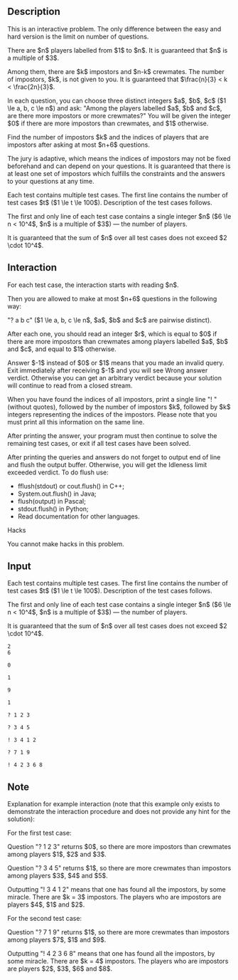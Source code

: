 ## Description

<div><p><span class="tex-font-style-it">This is an interactive problem. The only difference between the easy and hard version is the limit on number of questions.</span></p><p>There are $n$ players labelled from $1$ to $n$. <span class="tex-font-style-bf">It is guaranteed that $n$ is a multiple of $3$.</span></p><p>Among them, there are $k$ impostors and $n-k$ crewmates. The number of impostors, $k$, is not given to you. <span class="tex-font-style-bf">It is guaranteed that $\frac{n}{3} &lt; k &lt; \frac{2n}{3}$.</span></p><p>In each question, you can choose three distinct integers $a$, $b$, $c$ ($1 \le a, b, c \le n$) and ask: "Among the players labelled $a$, $b$ and $c$, are there more impostors or more crewmates?" You will be given the integer $0$ if there are more impostors than crewmates, and $1$ otherwise.</p><p>Find the number of impostors $k$ and the indices of players that are impostors after asking at most $n+6$ questions.</p><p>The jury is <span class="tex-font-style-bf">adaptive</span>, which means the indices of impostors may not be fixed beforehand and can depend on your questions. It is guaranteed that there is at least one set of impostors which fulfills the constraints and the answers to your questions at any time.</p></div><div class="input-specification"><p>Each test contains multiple test cases. The first line contains the number of test cases $t$ ($1 \le t \le 100$). Description of the test cases follows.</p><p>The first and only line of each test case contains a single integer $n$ ($6 \le n &lt; 10^4$, $n$ is a multiple of $3$)&nbsp;— the number of players.</p><p>It is guaranteed that the sum of $n$ over all test cases does not exceed $2 \cdot 10^4$.</p></div><div><h2>Interaction</h2><p>For each test case, the interaction starts with reading $n$.</p><p>Then you are allowed to make at most $n+6$ questions in the following way:</p><p>"<span class="tex-font-style-tt">? a b c</span>" ($1 \le a, b, c \le n$, $a$, $b$ and $c$ are pairwise distinct).</p><p>After each one, you should read an integer $r$, which is equal to $0$ if there are more impostors than crewmates among players labelled $a$, $b$ and $c$, and equal to $1$ otherwise.</p><p>Answer $-1$ instead of $0$ or $1$ means that you made an invalid query. Exit immediately after receiving $-1$ and you will see <span class="tex-font-style-tt">Wrong answer</span> verdict. Otherwise you can get an arbitrary verdict because your solution will continue to read from a closed stream.</p><p>When you have found the indices of all impostors, print a single line "<span class="tex-font-style-tt">! </span>" (without quotes), followed by the number of impostors $k$, followed by $k$ integers representing the indices of the impostors. Please note that you must print all this information on the same line. </p><p>After printing the answer, your program must then continue to solve the remaining test cases, or exit if all test cases have been solved.</p><p>After printing the queries and answers do not forget to output end of line and flush the output buffer. Otherwise, you will get the <span class="tex-font-style-tt">Idleness limit exceeded</span> verdict. To do flush use:</p><ul> <li> <span class="tex-font-style-tt">fflush(stdout)</span> or <span class="tex-font-style-tt">cout.flush()</span> in C++; </li><li> <span class="tex-font-style-tt">System.out.flush()</span> in Java; </li><li> <span class="tex-font-style-tt">flush(output)</span> in Pascal; </li><li> <span class="tex-font-style-tt">stdout.flush()</span> in Python; </li><li> Read documentation for other languages. </li></ul><p><span class="tex-font-style-bf">Hacks</span></p><p>You cannot make hacks in this problem.</p></div>

## Input

<p>Each test contains multiple test cases. The first line contains the number of test cases $t$ ($1 \le t \le 100$). Description of the test cases follows.</p><p>The first and only line of each test case contains a single integer $n$ ($6 \le n &lt; 10^4$, $n$ is a multiple of $3$)&nbsp;— the number of players.</p><p>It is guaranteed that the sum of $n$ over all test cases does not exceed $2 \cdot 10^4$.</p>





```input1
2
6

0

1

9

1
```




```output1
? 1 2 3

? 3 4 5

! 3 4 1 2

? 7 1 9

! 4 2 3 6 8
```



## Note

<p>Explanation for example interaction (note that this example only exists to demonstrate the interaction procedure and does not provide any hint for the solution):</p><p>For the first test case:</p><p>Question "<span class="tex-font-style-tt">? 1 2 3</span>" returns $0$, so there are more impostors than crewmates among players $1$, $2$ and $3$.</p><p>Question "<span class="tex-font-style-tt">? 3 4 5</span>" returns $1$, so there are more crewmates than impostors among players $3$, $4$ and $5$.</p><p>Outputting "<span class="tex-font-style-tt">! 3 4 1 2</span>" means that one has found all the impostors, by some miracle. There are $k = 3$ impostors. The players who are impostors are players $4$, $1$ and $2$.</p><p>For the second test case:</p><p>Question "<span class="tex-font-style-tt">? 7 1 9</span>" returns $1$, so there are more crewmates than impostors among players $7$, $1$ and $9$.</p><p>Outputting "<span class="tex-font-style-tt">! 4 2 3 6 8</span>" means that one has found all the impostors, by some miracle. There are $k = 4$ impostors. The players who are impostors are players $2$, $3$, $6$ and $8$.</p>
